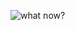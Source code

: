 ![what now?](https://d2w9rnfcy7mm78.cloudfront.net/16914764/original_50cddaff7f4c6a507e1c9b09c221dd2a.gif)

<!--
"lightly" telegraph your next move:
https://d2w9rnfcy7mm78.cloudfront.net/570828/original_9d40fb4aadec2f9162246950422fe7ca.gif
https://d2w9rnfcy7mm78.cloudfront.net/2867798/original_7b3119e3caa0ac5e3b213cc0535ba932.gif
https://d2w9rnfcy7mm78.cloudfront.net/27929/original_05b6dcfdfdaedcd649fe354cde4cc799.gif
https://d2w9rnfcy7mm78.cloudfront.net/151545/original_a9675d609694033369bfd3675e0ec5e3.gif
https://d2w9rnfcy7mm78.cloudfront.net/6965353/original_8d752c95e0a299d29ec7421effb27897.gif
https://d2w9rnfcy7mm78.cloudfront.net/6967379/original_4191b08770aa67b1e5c31b7c82c9a8d6.gif
-->
